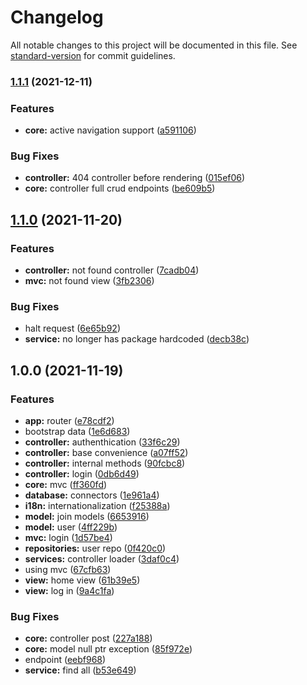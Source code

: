 # Changelog

All notable changes to this project will be documented in this file. See [standard-version](https://github.com/conventional-changelog/standard-version) for commit guidelines.

### [1.1.1](https://github.com/tomasanchez/jpa-template/compare/v1.1.0...v1.1.1) (2021-12-11)


### Features

* **core:** active navigation support ([a591106](https://github.com/tomasanchez/jpa-template/commit/a5911063de5cf681b9ef2f5ffc99a57b98df7822))


### Bug Fixes

* **controller:** 404 controller before rendering ([015ef06](https://github.com/tomasanchez/jpa-template/commit/015ef061e5be3a52fbf513bf6205c444b73a1104))
* **core:** controller full crud endpoints ([be609b5](https://github.com/tomasanchez/jpa-template/commit/be609b5acda56978c50a56b68ed2a08ed6c2bc9c))

## [1.1.0](https://github.com/tomasanchez/jpa-template/compare/v1.0.0...v1.1.0) (2021-11-20)


### Features

* **controller:** not found controller ([7cadb04](https://github.com/tomasanchez/jpa-template/commit/7cadb040c4b7eccccc352d253d8e40bad3847eef))
* **mvc:** not found view ([3fb2306](https://github.com/tomasanchez/jpa-template/commit/3fb2306b2976d8dc2f356a868b5bcbcb7b7e1ff7))


### Bug Fixes

* halt request ([6e65b92](https://github.com/tomasanchez/jpa-template/commit/6e65b92f460a9b6170f43b9e13f2b4800ac7da45))
* **service:** no longer has package hardcoded ([decb38c](https://github.com/tomasanchez/jpa-template/commit/decb38c67b27d077f0c06820b31b05a664adaeb9))

## 1.0.0 (2021-11-19)


### Features

* **app:** router ([e78cdf2](https://github.com/tomasanchez/jpa-template/commit/e78cdf2d0b148703f4748d2b820b64c5fc4fece1))
* bootstrap data ([1e6d683](https://github.com/tomasanchez/jpa-template/commit/1e6d683b5756ffbdc5e779052a5077ea65800d63))
* **controller:** authenthication ([33f6c29](https://github.com/tomasanchez/jpa-template/commit/33f6c292e8eba658e119a44be780005c5dd330af))
* **controller:** base convenience ([a07ff52](https://github.com/tomasanchez/jpa-template/commit/a07ff5248b2bf1f556303a0f053434818f51edcf))
* **controller:** internal methods ([90fcbc8](https://github.com/tomasanchez/jpa-template/commit/90fcbc8458eed2a88d322ab67e48ca59ad4fa406))
* **controller:** login ([0db6d49](https://github.com/tomasanchez/jpa-template/commit/0db6d49458b630d04e7c2d59499e689915667225))
* **core:** mvc ([ff360fd](https://github.com/tomasanchez/jpa-template/commit/ff360fddbf954af263051c5311ed2f1d8b0c3d3a))
* **database:** connectors ([1e961a4](https://github.com/tomasanchez/jpa-template/commit/1e961a4a22469d23ae4c82228fb24cd90af13ad0))
* **i18n:** internationalization ([f25388a](https://github.com/tomasanchez/jpa-template/commit/f25388aaefe35f3e580e0b31f41b4edaf7b99068))
* **model:** join models ([6653916](https://github.com/tomasanchez/jpa-template/commit/6653916353f7ef6b686d74ed9d695d1410d79490))
* **model:** user ([4ff229b](https://github.com/tomasanchez/jpa-template/commit/4ff229b47a6b0665d7d6ffcfd1820c5ffe382b1d))
* **mvc:** login ([1d57be4](https://github.com/tomasanchez/jpa-template/commit/1d57be4e6904c4b7bfe50d662a2cf329e77c0026))
* **repositories:** user repo ([0f420c0](https://github.com/tomasanchez/jpa-template/commit/0f420c05aec9aa700a6eaf1a494430e4e20488ec))
* **services:** controller loader ([3daf0c4](https://github.com/tomasanchez/jpa-template/commit/3daf0c457664357e03b06f2d07b29390863ae71d))
* using mvc ([67cfb63](https://github.com/tomasanchez/jpa-template/commit/67cfb63785e55aa9c335181154efa05f1f42eeb0))
* **view:** home view ([61b39e5](https://github.com/tomasanchez/jpa-template/commit/61b39e5fb8e282f70d0f142e9bf6dc1f70fe4a7e))
* **view:** log in ([9a4c1fa](https://github.com/tomasanchez/jpa-template/commit/9a4c1fa05912d62ee8dbdd7efe63817ff3a29a5c))


### Bug Fixes

* **core:** controller post ([227a188](https://github.com/tomasanchez/jpa-template/commit/227a188ee8d47ffba5579e0238ed0e96658f6eb8))
* **core:** model null ptr exception ([85f972e](https://github.com/tomasanchez/jpa-template/commit/85f972e3e1ede32803c00d6bf5e0d133e0c4c605))
* endpoint ([eebf968](https://github.com/tomasanchez/jpa-template/commit/eebf968b8ce4db09c4f98db39ce0b5e4c3dcba75))
* **service:** find all ([b53e649](https://github.com/tomasanchez/jpa-template/commit/b53e64919e12ff749d0dfe461f777151d83761ba))
